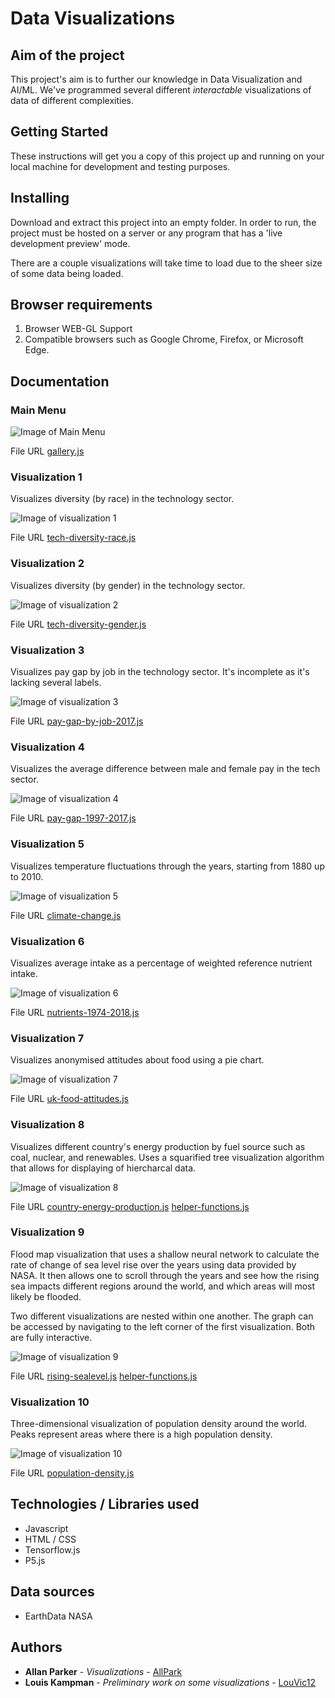 # Data Visualizations

## Aim of the project

This project's aim is to further our knowledge in Data Visualization and AI/ML. We've programmed several different *interactable* visualizations of data of different complexities.

## Getting Started

These instructions will get you a copy of this project up and running on your local machine for development and testing purposes. 

## Installing

Download and extract this project into an empty folder. In order to run, the project must be hosted on a server or any program that has a 'live development preview' mode.

There are a couple visualizations will take time to load due to the sheer size of some data being loaded. 

## Browser requirements

1. Browser WEB-GL Support
2. Compatible browsers such as Google Chrome, Firefox, or Microsoft Edge. 

## Documentation

### Main Menu 

![Image of Main Menu](https://github.com/allpark/P5JS-DataVis-AI-ML/blob/master/img/menu.jpg)

File URL
[gallery.js](https://github.com/allpark/P5JS-DataVis-AI-ML/blob/master/source/gallery.js)

### Visualization 1 

Visualizes diversity (by race) in the technology sector.

![Image of visualization 1](https://github.com/allpark/P5JS-DataVis-AI-ML/blob/master/img/vis_1.jpg)

File URL
[tech-diversity-race.js](https://github.com/allpark/P5JS-DataVis-AI-ML/blob/master/source/tech-diversity-race.js)

### Visualization 2

Visualizes diversity (by gender) in the technology sector.

![Image of visualization 2](https://github.com/allpark/P5JS-DataVis-AI-ML/blob/master/img/vis_2.jpg)

File URL
[tech-diversity-gender.js](https://github.com/allpark/P5JS-DataVis-AI-ML/blob/master/source/tech-diversity-gender.js)


### Visualization 3

Visualizes pay gap by job in the technology sector. It's incomplete as it's lacking several labels.

![Image of visualization 3](https://github.com/allpark/P5JS-DataVis-AI-ML/blob/master/img/vis_3.jpg)

File URL
[pay-gap-by-job-2017.js](https://github.com/allpark/P5JS-DataVis-AI-ML/blob/master/source/pay-gap-by-job-2017.js)


### Visualization 4

Visualizes the average difference between male and female pay in the tech sector. 

![Image of visualization 4](https://github.com/allpark/P5JS-DataVis-AI-ML/blob/master/img/vis_4.jpg)

File URL
[pay-gap-1997-2017.js](https://github.com/allpark/P5JS-DataVis-AI-ML/blob/master/source/pay-gap-1997-2017.js)


### Visualization 5

Visualizes temperature fluctuations through the years, starting from 1880 up to 2010.

![Image of visualization 5](https://github.com/allpark/P5JS-DataVis-AI-ML/blob/master/img/vis_5.jpg)

File URL
[climate-change.js](https://github.com/allpark/P5JS-DataVis-AI-ML/blob/master/source/climate-change.js)

### Visualization 6

Visualizes average intake as a percentage of weighted reference nutrient intake.

![Image of visualization 6](https://github.com/allpark/P5JS-DataVis-AI-ML/blob/master/img/vis_6.jpg)

File URL
[nutrients-1974-2018.js](https://github.com/allpark/P5JS-DataVis-AI-ML/blob/master/source/nutrients-1974-2018.js)


### Visualization 7

Visualizes anonymised attitudes about food using a pie chart.

![Image of visualization 7](https://github.com/allpark/P5JS-DataVis-AI-ML/blob/master/img/vis_7.jpg)

File URL
[uk-food-attitudes.js](https://github.com/allpark/P5JS-DataVis-AI-ML/blob/master/source/uk-food-attitudes.js)

### Visualization 8

Visualizes different country's energy production by fuel source such as coal, nuclear, and renewables. 
Uses a squarified tree visualization algorithm that allows for displaying of hiercharcal data.

![Image of visualization 8](https://github.com/allpark/P5JS-DataVis-AI-ML/blob/master/img/vis_8.jpg)

File URL
[country-energy-production.js](https://github.com/allpark/P5JS-DataVis-AI-ML/blob/master/source/country-energy-production.js)
[helper-functions.js](https://github.com/allpark/P5JS-DataVis-AI-ML/blob/master/source/helper-functions.js)


### Visualization 9

Flood map visualization that uses a shallow neural network to calculate the rate of change of sea level rise over the years using data provided by NASA. It then allows one to scroll through the years and see how the rising sea impacts different regions around the world, and which areas will most likely be flooded.

Two different visualizations are nested within one another. The graph can be accessed by navigating to the left corner of the first visualization. Both are fully interactive. 

![Image of visualization 9](https://github.com/allpark/P5JS-DataVis-AI-ML/blob/master/img/vis_9.jpg)

File URL
[rising-sealevel.js](https://github.com/allpark/P5JS-DataVis-AI-ML/blob/master/source/rising-sealevel.js)
[helper-functions.js](https://github.com/allpark/P5JS-DataVis-AI-ML/blob/master/source/helper-functions.js)


### Visualization 10

Three-dimensional visualization of population density around the world. Peaks represent areas where there is a high population density.

![Image of visualization 10](https://github.com/allpark/P5JS-DataVis-AI-ML/blob/master/img/vis_10.jpg)

File URL
[population-density.js](https://github.com/allpark/P5JS-DataVis-AI-ML/blob/master/source/population-density.js)


## Technologies / Libraries used

* Javascript
* HTML / CSS
* Tensorflow.js
* P5.js

## Data sources

* EarthData NASA 


## Authors

* **Allan Parker** - *Visualizations* - [AllPark](https://github.com/allpark)
* **Louis Kampman** - *Preliminary work on some visualizations* - [LouVic12](https://github.com/LouVic12)
